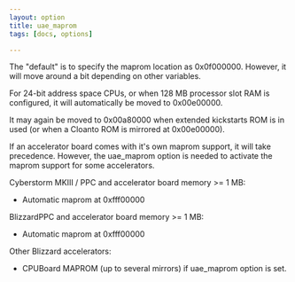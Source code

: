 ```yaml
---
layout: option
title: uae_maprom
tags: [docs, options]

---
```


The "default" is to specify the maprom location as 0x0f000000. However,
it will move around a bit depending on other variables.

For 24-bit address space CPUs, or when 128 MB processor slot RAM is
configured, it will automatically be moved to 0x00e00000.

It may again be moved to 0x00a80000 when extended kickstarts ROM is in used (or
when a Cloanto ROM is mirrored at 0x00e00000).

If an accelerator board comes with it's own maprom support, it will take
precedence. However, the uae_maprom option is needed to activate the maprom
support for some accelerators.

Cyberstorm MKIII / PPC and accelerator board memory >= 1 MB:
* Automatic maprom at 0xfff00000

BlizzardPPC and accelerator board memory >= 1 MB:
* Automatic maprom at 0xfff00000

Other Blizzard accelerators:
* CPUBoard MAPROM (up to several mirrors) if uae_maprom option is set.
